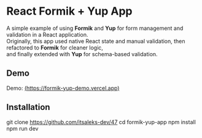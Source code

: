# React Formik + Yup App

A simple example of using **Formik** and **Yup** for form management and validation in a React application.  
Originally, this app used native React state and manual validation, then refactored to **Formik** for cleaner logic,  
and finally extended with **Yup** for schema-based validation.

## Demo  
Demo: [(https://formik-yup-demo.vercel.app)](https://47-eight.vercel.app)

## Installation
git clone https://github.com/itsaleks-dev/47
cd formik-yup-app
npm install
npm run dev
